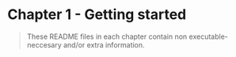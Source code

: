 # Chapter 1 - Getting started
> These README files in each chapter contain non executable-neccesary and/or extra information.